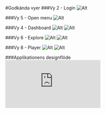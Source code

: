 #Godkända vyer
###Vy 2 - Login
![Alt](https://github.com/rn222cx/1DV411_Grupp3/blob/master/design/jpg/Proposal_2_login.png?raw=true)

###Vy 5 - Open menu
![Alt](https://github.com/rn222cx/1DV411_Grupp3/blob/master/design/jpg/Proposal_2_open_menu.png?raw=true)

###Vy 4 - Dashboard
![Alt](https://github.com/rn222cx/1DV411_Grupp3/blob/master/design/desktop%20mockups/vy4-dashboard_B.jpg?raw=true)
![Alt](https://github.com/rn222cx/1DV411_Grupp3/blob/master/design/jpg/Proposal_2_dashboard.png?raw=true)

###Vy 6 - Explore
![Alt](https://github.com/rn222cx/1DV411_Grupp3/blob/master/design/desktop%20mockups/vy6-explore.jpg?raw=true)
![Alt](https://github.com/rn222cx/1DV411_Grupp3/blob/master/design/jpg/Proposal_2_explore.png?raw=true)

###Vy 8 - Player
![Alt](https://github.com/rn222cx/1DV411_Grupp3/blob/master/design/desktop%20mockups/vy8-player_A.jpg?raw=true)
![Alt](https://github.com/rn222cx/1DV411_Grupp3/blob/master/design/jpg/Proposal_2_player_1.png?raw=true)

###Applikationens designflöde
![Alt](https://github.com/rn222cx/1DV411_Grupp3/blob/master/design/pdf/SalesScenario%20Designfl%C3%B6de.pdf)
